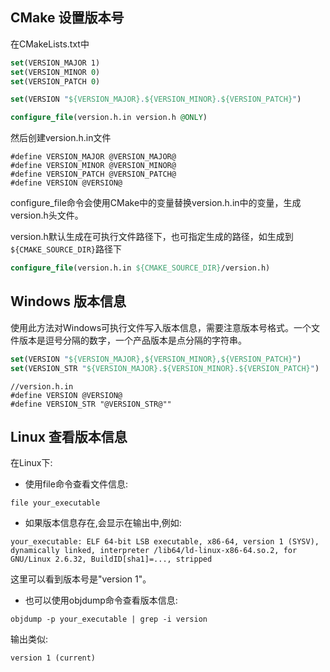## CMake 设置版本号

在CMakeLists.txt中

```cmake
set(VERSION_MAJOR 1) 
set(VERSION_MINOR 0)
set(VERSION_PATCH 0)

set(VERSION "${VERSION_MAJOR}.${VERSION_MINOR}.${VERSION_PATCH}")

configure_file(version.h.in version.h @ONLY)
```

然后创建version.h.in文件

```
#define VERSION_MAJOR @VERSION_MAJOR@
#define VERSION_MINOR @VERSION_MINOR@  
#define VERSION_PATCH @VERSION_PATCH@
#define VERSION @VERSION@
```

configure_file命令会使用CMake中的变量替换version.h.in中的变量，生成version.h头文件。

version.h默认生成在可执行文件路径下，也可指定生成的路径，如生成到`${CMAKE_SOURCE_DIR}`路径下

```cmake
configure_file(version.h.in ${CMAKE_SOURCE_DIR}/version.h)
```

## Windows 版本信息

使用此方法对Windows可执行文件写入版本信息，需要注意版本号格式。一个文件版本是逗号分隔的数字，一个产品版本是点分隔的字符串。

```cmake
set(VERSION "${VERSION_MAJOR},${VERSION_MINOR},${VERSION_PATCH}")
set(VERSION_STR "${VERSION_MAJOR}.${VERSION_MINOR}.${VERSION_PATCH}")
```

```
//version.h.in
#define VERSION @VERSION@
#define VERSION_STR "@VERSION_STR@""
```

## Linux 查看版本信息

在Linux下:

- 使用file命令查看文件信息:

```shell
file your_executable
```

- 如果版本信息存在,会显示在输出中,例如:

```
your_executable: ELF 64-bit LSB executable, x86-64, version 1 (SYSV), dynamically linked, interpreter /lib64/ld-linux-x86-64.so.2, for GNU/Linux 2.6.32, BuildID[sha1]=..., stripped
```

这里可以看到版本号是"version 1"。

- 也可以使用objdump命令查看版本信息:

```shell
objdump -p your_executable | grep -i version
```

输出类似:

```
version 1 (current)
```